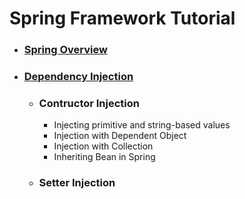 # Spring Framework Tutorial
- ### [Spring Overview](1_Spring_Overview/README.md)
- ### [Dependency Injection](2_Dependency_Injection/README.md)
  - ### Contructor Injection
    - Injecting primitive and string-based values
    - Injection with Dependent Object
    - Injection with Collection
    - Inheriting Bean in Spring
  - ### Setter Injection

